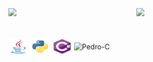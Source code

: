 <div style="display: flex; align-items: flex-start;">
  <img src="https://github-readme-stats.vercel.app/api?username=pedroors&theme=dark&show_icons=true&hide_border=true&count_private=true" width="400" style="margin-right: 10px;">
  <img src="https://github-readme-stats.vercel.app/api/top-langs/?username=pedroors&theme=dark&show_icons=true&hide_border=true&layout=compact&langs_count=8" width="400">
</div>
  
  ##
  
<div style="display: inline_block"><br>
  <img align="center" alt="Pedro-CSS" height="30" width="40" src="https://raw.githubusercontent.com/devicons/devicon/master/icons/java/java-original.svg">
  <img align="center" alt="Pedro-CSS" height="30" width="40" src="https://raw.githubusercontent.com/devicons/devicon/master/icons/python/python-original.svg">
  <img align="center" alt="Pedro-CSS" height="30" width="40" src="https://raw.githubusercontent.com/devicons/devicon/master/icons/csharp/csharp-original.svg">
  <img align="center" alt="Pedro-C" height="30" width="40" src="https://cdn.jsdelivr.net/gh/devicons/devicon/icons/c/c-original.svg"> 
</div>
